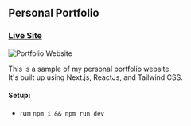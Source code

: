 ## Personal Portfolio

### [Live Site](https://shivam-bhasin.netlify.app)

![Portfolio Website](public/screenshot.jpg)

This is a sample of my personal portfolio website.  
It's built up using Next.js, ReactJs, and Tailwind CSS.

#### Setup:
- run ```npm i && npm run dev```
